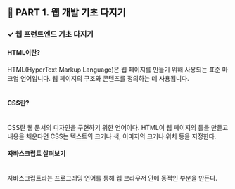 <h2>📌 PART 1. 웹 개발 기초 다지기</h2>
<h3>✓ 웹 프런트엔드 기초 다지기</h3>

<h4>HTML이란?</h4>
HTML(HyperText Markup Language)은 웹 페이지를 만들기 위해 사용되는 표준 마크업 언어입니다. 웹 페이지의 구조와 콘텐츠를 정의하는 데 사용됩니다.<br>
<br>

<h4>CSS란?</h4>
<br>CSS란 웹 문서의 디자인을 구현하기 위한 언어이다. HTML이 웹 페이지의 틀을 만들고 내용을 채운다면 CSS는 텍스트의 크기나 색, 이미지의 크기나 위치 등을 지정한다.

<h4>자바스크립트 살펴보기</h4>
<br>자바스크립트라는 프로그래밍 언어를 통해 웹 브라우저 안에 동적인 부분을 만든다.